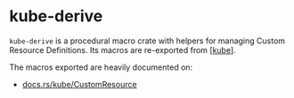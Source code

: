 # kube-derive

`kube-derive` is a procedural macro crate with helpers for managing Custom Resource Definitions.
Its macros are re-exported from [[kube]].

The macros exported are heavily documented on:

- [docs.rs/kube/CustomResource](https://docs.rs/kube/latest/kube/derive.CustomResource.html)

[//begin]: # "Autogenerated link references for markdown compatibility"
[kube]: kube "kube"
[//end]: # "Autogenerated link references"
